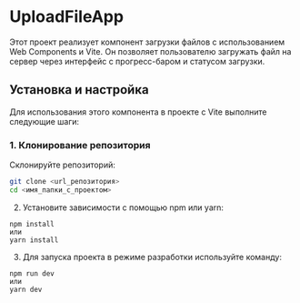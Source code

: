# UploadFileApp

Этот проект реализует компонент загрузки файлов с использованием Web Components и Vite. Он позволяет пользователю загружать файл на сервер через интерфейс с прогресс-баром и статусом загрузки.

## Установка и настройка

Для использования этого компонента в проекте с Vite выполните следующие шаги:

### 1. Клонирование репозитория

Склонируйте репозиторий:

```bash
git clone <url_репозитория>
cd <имя_папки_с_проектом>
```

2. Установите зависимости с помощью npm или yarn:

```
npm install
или
yarn install

```

3. Для запуска проекта в режиме разработки используйте команду:

```
npm run dev
или
yarn dev
```
